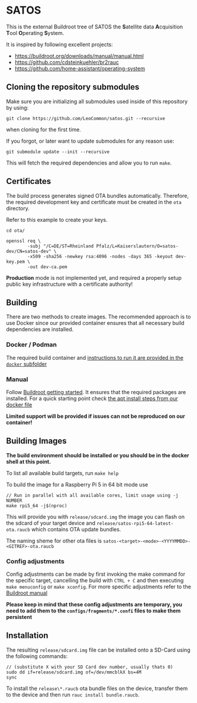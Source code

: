 # SATOS

This is the external Buildroot tree of SATOS the **S**atellite data **A**cquisition **T**ool **O**perating **S**ystem.

It is inspired by following excellent projects:

- https://buildroot.org/downloads/manual/manual.html
- https://github.com/cdsteinkuehler/br2rauc
- https://github.com/home-assistant/operating-system

## Cloning the repository submodules

Make sure you are initializing all submodules used inside of this repository by using:

```
git clone https://github.com/LeoCommon/satos.git --recursive
```

when cloning for the first time.

If you forgot, or later want to update submodules for any reason use:

```
git submodule update --init --recursive
```

This will fetch the required dependencies and allow you to run `make`.

## Certificates

The build process generates signed OTA bundles automatically. Therefore, the required development key and certificate must be created in the `ota` directory.

Refer to this example to create your keys.

```
cd ota/

openssl req \
        -subj "/C=DE/ST=Rheinland Pfalz/L=Kaiserslautern/O=satos-dev/CN=satos-dev" \
        -x509 -sha256 -newkey rsa:4096 -nodes -days 365 -keyout dev-key.pem \
        -out dev-ca.pem
```

**Production** mode is not implemented yet, and required a properly setup public key infrastructure with a certificate authority!

## Building

There are two methods to create images. The recommended approach is to use Docker since our provided container ensures that all necessary build dependencies are installed.

### Docker / Podman

The required build container and [instructions to run it are provided in the `docker` subfolder](docker/README.md)

### Manual

Follow [Buildroot getting started](https://buildroot.org/downloads/manual/manual.html#_getting_started). It ensures that the required packages are installed. For a quick starting point check [the apt install steps from our docker file](docker/Dockerfile)

**Limited support will be provided if issues can not be reproduced on our container!**

## Building Images

**The build environment should be installed or you should be in the docker shell at this point.**

To list all available build targets, run `make help`

To build the image for a Raspberry Pi 5 in 64 bit mode use

```
// Run in parallel with all available cores, limit usage using -j NUMBER
make rpi5_64 -j$(nproc)
```

This will provide you with `release/sdcard.img` the image you can flash on the sdcard of your target device and `release/satos-rpi5-64-latest-ota.raucb` which contains OTA update bundles.

The naming sheme for other ota files is `satos-<target>-<mode>-<YYYYMMDD>-<GITREF>-ota.raucb`

### Config adjustments

Config adjustments can be made by first invoking the make command for the specific target, cancelling the build with `CTRL + C` and then executing `make menuconfig` or `make xconfig`. For more specific adjustments refer to the [Buildroot manual](https://buildroot.org/downloads/manual/manual.html)

**Please keep in mind that these config adjustments are temporary, you need to add them to the `configs/fragments/*.confi` files to make them persistent**

## Installation

The resulting `release/sdcard.img` file can be installed onto a SD-Card using the following commands:

```
// (substitute X with your SD Card dev number, usually thats 0)
sudo dd if=release/sdcard.img of=/dev/mmcblkX bs=4M
sync
```

To install the `release\*.raucb` ota bundle files on the device, transfer them to the device and then run `rauc install bundle.raucb`.
